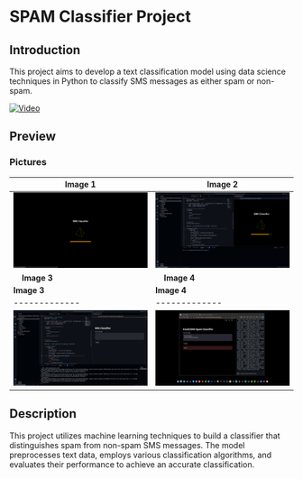 # SPAM Classifier Project

## Introduction
This project aims to develop a text classification model using data science techniques in Python to classify SMS messages as either spam or non-spam.

[![Video](video_thumbnail.png)](video_link)

## Preview
### Pictures

| **Image 1** | **Image 2** |
|-------------|-------------|
| ![Image 1](https://github.com/07Sushant/SMS-Spam-Detection/blob/main/images/1.png) | ![Image 2](https://github.com/07Sushant/SMS-Spam-Detection/blob/main/images/2.png) |
| **&nbsp;&nbsp;&nbsp;&nbsp;Image 3** | **&nbsp;&nbsp;&nbsp;&nbsp;Image 4** |
| **Image 3** | **Image 4** |
|-------------|-------------|
| ![Image 3](https://github.com/07Sushant/SMS-Spam-Detection/blob/main/images/3.png) | ![Image 4](https://github.com/07Sushant/SMS-Spam-Detection/blob/main/images/4.png) |

## Description
<!-- Write your project description here -->
This project utilizes machine learning techniques to build a classifier that distinguishes spam from non-spam SMS messages. The model preprocesses text data, employs various classification algorithms, and evaluates their performance to achieve an accurate classification.

<!-- Add more details, methodologies used, and any other relevant information -->
